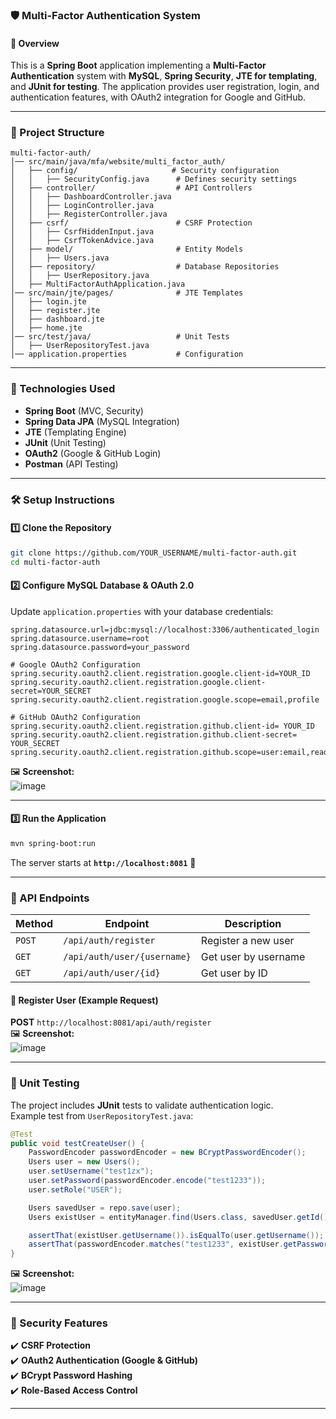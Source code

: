 ### 🛡️ Multi-Factor Authentication System  

#### 📌 Overview  
This is a **Spring Boot** application implementing a **Multi-Factor Authentication** system with **MySQL**, **Spring Security**, **JTE for templating**, and **JUnit for testing**. The application provides user registration, login, and authentication features, with OAuth2 integration for Google and GitHub.

---

### 📂 Project Structure  
```
multi-factor-auth/
│── src/main/java/mfa/website/multi_factor_auth/
│   ├── config/                     # Security configuration  
│   │   ├── SecurityConfig.java      # Defines security settings  
│   ├── controller/                  # API Controllers  
│   │   ├── DashboardController.java  
│   │   ├── LoginController.java  
│   │   ├── RegisterController.java  
│   ├── csrf/                        # CSRF Protection  
│   │   ├── CsrfHiddenInput.java  
│   │   ├── CsrfTokenAdvice.java  
│   ├── model/                       # Entity Models  
│   │   ├── Users.java  
│   ├── repository/                  # Database Repositories  
│   │   ├── UserRepository.java  
│   ├── MultiFactorAuthApplication.java  
│── src/main/jte/pages/              # JTE Templates  
│   ├── login.jte  
│   ├── register.jte  
│   ├── dashboard.jte  
│   ├── home.jte  
│── src/test/java/                   # Unit Tests  
│   ├── UserRepositoryTest.java  
│── application.properties           # Configuration  
```

---

### 🔧 Technologies Used  
- **Spring Boot** (MVC, Security)  
- **Spring Data JPA** (MySQL Integration)  
- **JTE** (Templating Engine)  
- **JUnit** (Unit Testing)  
- **OAuth2** (Google & GitHub Login)  
- **Postman** (API Testing)  

---

### 🛠️ Setup Instructions  

#### 1️⃣ Clone the Repository  
```bash
git clone https://github.com/YOUR_USERNAME/multi-factor-auth.git
cd multi-factor-auth
```

#### 2️⃣ Configure MySQL Database  & OAuth 2.0
Update `application.properties` with your database credentials:
```properties
spring.datasource.url=jdbc:mysql://localhost:3306/authenticated_login
spring.datasource.username=root
spring.datasource.password=your_password
```
```properties
# Google OAuth2 Configuration
spring.security.oauth2.client.registration.google.client-id=YOUR_ID
spring.security.oauth2.client.registration.google.client-secret=YOUR_SECRET
spring.security.oauth2.client.registration.google.scope=email,profile

# GitHub OAuth2 Configuration
spring.security.oauth2.client.registration.github.client-id= YOUR_ID
spring.security.oauth2.client.registration.github.client-secret= YOUR_SECRET
spring.security.oauth2.client.registration.github.scope=user:email,read:user
```

🖼 **Screenshot:**  
![image](https://github.com/user-attachments/assets/b348b310-504c-402a-8ec5-a1ee33454cb7)

---
#### 3️⃣ Run the Application  
```bash
mvn spring-boot:run
```
The server starts at **`http://localhost:8081`** 🚀  

---

### 🔑 API Endpoints  

| Method | Endpoint | Description |
|--------|---------|-------------|
| `POST` | `/api/auth/register` | Register a new user |
| `GET`  | `/api/auth/user/{username}` | Get user by username |
| `GET`  | `/api/auth/user/{id}` | Get user by ID |

#### 📝 Register User (Example Request)  
**POST** `http://localhost:8081/api/auth/register`  
🖼 **Screenshot:**  
![image](https://github.com/user-attachments/assets/bddb31de-dd50-4a68-9427-d6fa87114774)

---

### 🧪 Unit Testing  
The project includes **JUnit** tests to validate authentication logic.  
Example test from `UserRepositoryTest.java`:  
```java
@Test
public void testCreateUser() {
    PasswordEncoder passwordEncoder = new BCryptPasswordEncoder();
    Users user = new Users();
    user.setUsername("test1zx");
    user.setPassword(passwordEncoder.encode("test1233"));
    user.setRole("USER");

    Users savedUser = repo.save(user);
    Users existUser = entityManager.find(Users.class, savedUser.getId());

    assertThat(existUser.getUsername()).isEqualTo(user.getUsername());
    assertThat(passwordEncoder.matches("test1233", existUser.getPassword())).isTrue();
}
```
🖼 **Screenshot:**  
![image](https://github.com/user-attachments/assets/e65518fe-b566-49fc-902e-df76a44304c1)

---

### 🔐 Security Features  
✔️ **CSRF Protection**  
✔️ **OAuth2 Authentication (Google & GitHub)**  
✔️ **BCrypt Password Hashing**  
✔️ **Role-Based Access Control**  

---
